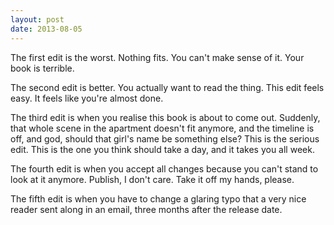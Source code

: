 ```yaml
---
layout: post
date: 2013-08-05
---
```


The first edit is the worst. Nothing fits. You can't make sense of it. Your book is terrible.  

The second edit is better. You actually want to read the thing. This edit feels easy. It feels like you're almost done.  

The third edit is when you realise this book is about to come out. Suddenly, that whole scene in the apartment doesn't fit anymore, and the timeline is off, and god, should that girl's name be something else? This is the serious edit. This is the one you think should take a day, and it takes you all week.  

The fourth edit is when you accept all changes because you can't stand to look at it anymore. Publish, I don't care. Take it off my hands, please.  

The fifth edit is when you have to change a glaring typo that a very nice reader sent along in an email, three months after the release date. 
